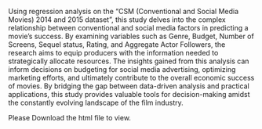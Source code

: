 Using regression analysis on the “CSM (Conventional and Social Media Movies) 2014 and 2015 dataset”, this study delves into the complex relationship between conventional and social media factors in predicting a movie’s success. By examining variables such as Genre, Budget, Number of Screens, Sequel status, Rating, and Aggregate Actor Followers, the research aims to equip producers with the information needed to strategically allocate resources. The insights gained from this analysis can inform decisions on budgeting for social media advertising, optimizing marketing efforts, and ultimately contribute to the overall economic success of movies. By bridging the gap between data-driven analysis and practical applications, this study provides valuable tools for decision-making amidst the constantly evolving landscape of the film industry.

Please Download the html file to view.
